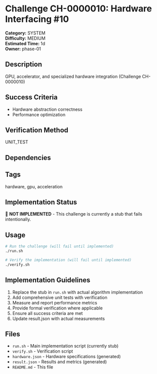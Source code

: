 # Challenge CH-0000010: Hardware Interfacing #10

**Category:** SYSTEM  
**Difficulty:** MEDIUM  
**Estimated Time:** 1d  
**Owner:** phase-01  

## Description

GPU, accelerator, and specialized hardware integration (Challenge CH-0000010)

## Success Criteria

- Hardware abstraction correctness
- Performance optimization

## Verification Method

UNIT_TEST

## Dependencies



## Tags

hardware, gpu, acceleration

## Implementation Status

🚧 **NOT IMPLEMENTED** - This challenge is currently a stub that fails intentionally.

## Usage

```bash
# Run the challenge (will fail until implemented)
./run.sh

# Verify the implementation (will fail until implemented) 
./verify.sh
```

## Implementation Guidelines

1. Replace the stub in `run.sh` with actual algorithm implementation
2. Add comprehensive unit tests with verification
3. Measure and report performance metrics
4. Provide formal verification where applicable
5. Ensure all success criteria are met
6. Update result.json with actual measurements

## Files

- `run.sh` - Main implementation script (currently stub)
- `verify.sh` - Verification script
- `hardware.json` - Hardware specifications (generated)
- `result.json` - Results and metrics (generated)
- `README.md` - This file
